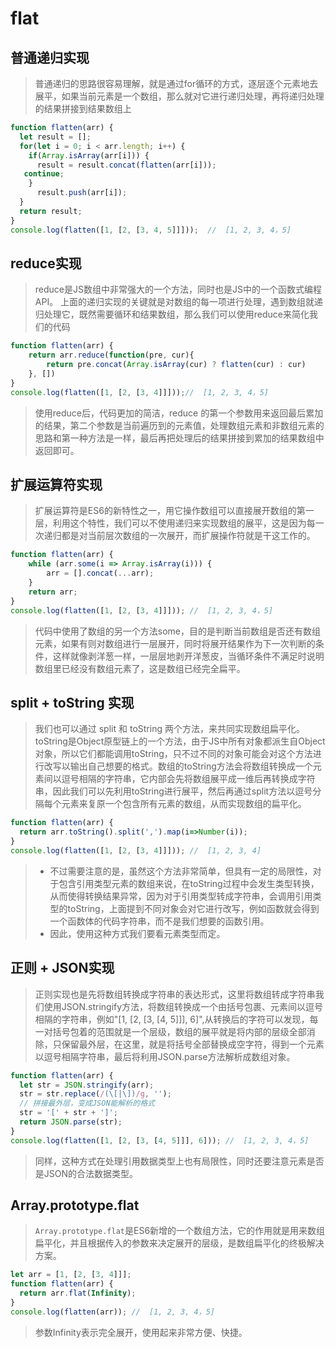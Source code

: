 # flat

## 普通递归实现

> 普通递归的思路很容易理解，就是通过for循环的方式，逐层逐个元素地去展平，如果当前元素是一个数组，那么就对它进行递归处理，再将递归处理的结果拼接到结果数组上

```js
function flatten(arr) {
  let result = [];
  for(let i = 0; i < arr.length; i++) {
    if(Array.isArray(arr[i])) {
      result = result.concat(flatten(arr[i]));
   continue;
    }
      result.push(arr[i]);
  }
  return result;
}
console.log(flatten([1, [2, [3, 4, 5]]]));  //  [1, 2, 3, 4，5]
```

## reduce实现

> reduce是JS数组中非常强大的一个方法，同时也是JS中的一个函数式编程API。
> 上面的递归实现的关键就是对数组的每一项进行处理，遇到数组就递归处理它，既然需要循环和结果数组，那么我们可以使用reduce来简化我们的代码

```js
function flatten(arr) {
    return arr.reduce(function(pre, cur){
        return pre.concat(Array.isArray(cur) ? flatten(cur) : cur)
    }, [])
}
console.log(flatten([1, [2, [3, 4]]]));//  [1, 2, 3, 4，5]
```

> 使用reduce后，代码更加的简洁，reduce 的第一个参数用来返回最后累加的结果，第二个参数是当前遍历到的元素值，处理数组元素和非数组元素的思路和第一种方法是一样，最后再把处理后的结果拼接到累加的结果数组中返回即可。

## 扩展运算符实现

>扩展运算符是ES6的新特性之一，用它操作数组可以直接展开数组的第一层，利用这个特性，我们可以不使用递归来实现数组的展平，这是因为每一次递归都是对当前层次数组的一次展开，而扩展操作符就是干这工作的。

```js
function flatten(arr) {
    while (arr.some(i => Array.isArray(i))) {
        arr = [].concat(...arr);
    }
    return arr;
}
console.log(flatten([1, [2, [3, 4]]])); //  [1, 2, 3, 4，5]
```

> 代码中使用了数组的另一个方法some，目的是判断当前数组是否还有数组元素，如果有则对数组进行一层展开，同时将展开结果作为下一次判断的条件，这样就像剥洋葱一样，一层层地剥开洋葱皮，当循环条件不满足时说明数组里已经没有数组元素了，这是数组已经完全扁平。

## split + toString 实现

> 我们也可以通过 split 和 toString 两个方法，来共同实现数组扁平化。toString是Object原型链上的一个方法，由于JS中所有对象都派生自Object对象，所以它们都能调用toString，只不过不同的对象可能会对这个方法进行改写以输出自己想要的格式。数组的toString方法会将数组转换成一个元素间以逗号相隔的字符串，它内部会先将数组展平成一维后再转换成字符串，因此我们可以先利用toString进行展平，然后再通过split方法以逗号分隔每个元素来复原一个包含所有元素的数组，从而实现数组的扁平化。

```js
function flatten(arr) {
  return arr.toString().split(',').map(i=>Number(i));
}
console.log(flatten([1, [2, [3, 4]]])); //  [1, 2, 3, 4]
```

> - 不过需要注意的是，虽然这个方法非常简单，但具有一定的局限性，对于包含引用类型元素的数组来说，在toString过程中会发生类型转换，从而使得转换结果异常，因为对于引用类型转成字符串，会调用引用类型的toString，上面提到不同对象会对它进行改写，例如函数就会得到一个函数体的代码字符串，而不是我们想要的函数引用。
> - 因此，使用这种方式我们要看元素类型而定。

## 正则 + JSON实现

> 正则实现也是先将数组转换成字符串的表达形式，这里将数组转成字符串我们使用JSON.stringify方法，将数组转换成一个由括号包裹、元素间以逗号相隔的字符串，例如"[1, [2, [3, [4, 5]]], 6]",从转换后的字符可以发现，每一对括号包着的范围就是一个层级，数组的展平就是将内部的层级全部消除，只保留最外层，在这里，就是将括号全部替换成空字符，得到一个元素以逗号相隔字符串，最后将利用JSON.parse方法解析成数组对象。

```js
function flatten(arr) {
  let str = JSON.stringify(arr);
  str = str.replace(/(\[|\])/g, '');
  // 拼接最外层，变成JSON能解析的格式
  str = '[' + str + ']';
  return JSON.parse(str);
}
console.log(flatten([1, [2, [3, [4, 5]]], 6])); //  [1, 2, 3, 4，5]
```

> 同样，这种方式在处理引用数据类型上也有局限性，同时还要注意元素是否是JSON的合法数据类型。

## Array.prototype.flat

> `Array.prototype.flat`是ES6新增的一个数组方法，它的作用就是用来数组扁平化，并且根据传入的参数来决定展开的层级，是数组扁平化的终极解决方案。

```js
let arr = [1, [2, [3, 4]]];
function flatten(arr) {
  return arr.flat(Infinity);
}
console.log(flatten(arr)); //  [1, 2, 3, 4，5]
```

> 参数Infinity表示完全展开，使用起来非常方便、快捷。
